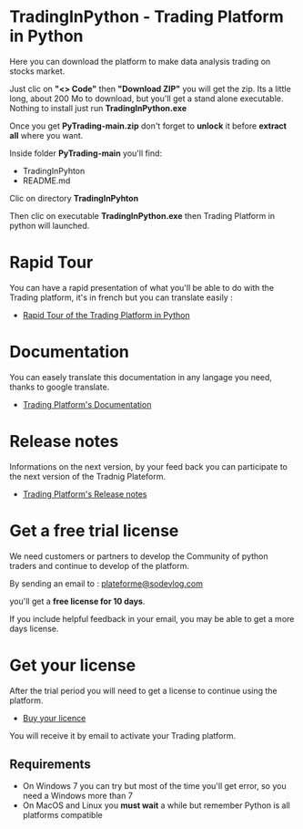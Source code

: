 # TradingInPython - Trading Platform in Python

Here you can download the platform to make data analysis trading on stocks market.

Just clic on **"<> Code"** then **"Download ZIP"** you will get the zip. Its a little long, about 200 Mo to download, but you'll get a stand alone executable. Nothing to install just run **TradingInPython.exe**

Once you get **PyTrading-main.zip** don't forget to **unlock** it before **extract all** where you want.

Inside folder **PyTrading-main** you'll find:
- TradingInPyhton
- README.md

Clic on directory **TradingInPyhton**

Then clic on executable **TradingInPython.exe** then Trading Platform in python will launched.

# Rapid Tour

You can have a rapid presentation of what you'll be able to do with the Trading platform, it's in french but you can translate easily :

- [Rapid Tour of the Trading Platform in Python](https://www.trading-et-data-analyses.com/p/plateforme-de-trading-and-data-analyse.html)

# Documentation

You can easely translate this documentation in any langage you need, thanks to google translate.

- [Trading Platform's Documentation](https://www.trading-et-data-analyses.com/p/documentation-plateforme-de-trading.html)

# Release notes

Informations on the next version, by your feed back you can participate to the next version of the Tradnig Plateform.

- [Trading Platform's Release notes](https://www.trading-et-data-analyses.com/p/notes-de-publication.html)

# Get a free trial license

We need customers or partners to develop the Community of python traders and continue to develop of the platform.

By sending an email to : [plateforme@sodevlog.com](mailto:plateforme@sodevlog.com?subject=My%20license%20trading%20in%20python&body=Thanks%20to%20send%20me%20a%20license)

you'll get a **free license for 10 days**.

If you include helpful feedback in your email, you may be able to get a more days license.

# Get your license

After the trial period you will need to get a license to continue using the platform.

- [Buy your licence](https://www.trading-et-data-analyses.com/p/acheter.html)

You will receive it by email to activate your Trading platform.

## Requirements

- On Windows 7 you can try but most of the time you'll get error, so you need a Windows more than 7
- On MacOS and Linux you **must wait** a while but remember Python is all platforms compatible


